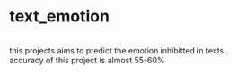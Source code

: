 # text_emotion
<br>
this projects aims to predict the emotion inhibitted in texts .<br>
accuracy of this project is almost 55-60%
